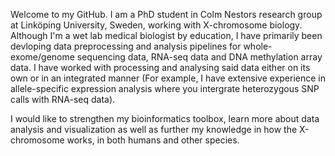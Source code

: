 Welcome to my GitHub. 
I am a PhD student in Colm Nestors research group at Linköping University, Sweden, working with X-chromosome biology.<br />
Although I'm a wet lab medical biologist by education, I have primarily been devloping data preprocessing and analysis pipelines for whole-exome/genome sequencing data, RNA-seq data and DNA methylation array data. I have worked with processing and analysing said data either on its own or in an integrated manner (For example, I have extensive experience in allele-specific expression analysis where you intergrate heterozygous SNP calls with RNA-seq data).	<br />

I would like to strengthen my bioinformatics toolbox, learn more about data analysis and visualization as well as further my knowledge in how the X-chromosome works, in both humans and other species.
